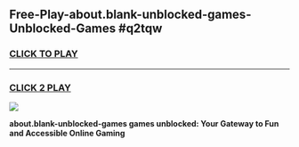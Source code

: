 
## Free-Play-about.blank-unblocked-games-Unblocked-Games #q2tqw
<h3>
<a href="https://news.freeplayer.one?title=about.blank-unblocked-games&ref=8M">CLICK TO PLAY</a></h3>
<hr>

<h3>
<a href="https://news.freeplayer.one?title=about.blank-unblocked-games&ref=8M">CLICK 2 PLAY</a>
  
</h3>

<a href="https://news.freeplayer.one?title=about.blank-unblocked-games&ref=8M"><img src="https://clearcache.store/games.png"></a>


**about.blank-unblocked-games games unblocked: Your Gateway to Fun and Accessible Online Gaming**
